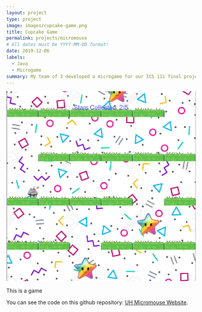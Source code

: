 ```yaml
---
layout: project
type: project
image: images/cupcake-game.png
title: Cupcake Game
permalink: projects/micromouse
# All dates must be YYYY-MM-DD format!
date: 2019-12-06
labels:
  - Java
  - Microgame
summary: My team of 3 developed a microgame for our ICS 111 final project.
---
```


<img class="ui medium right floated rounded image" src="../images/cupcake-game.png">

This is a game

You can see the code on this github repository: [UH Micromouse Website](http://www-ee.eng.hawaii.edu/~mmouse/about.html).




